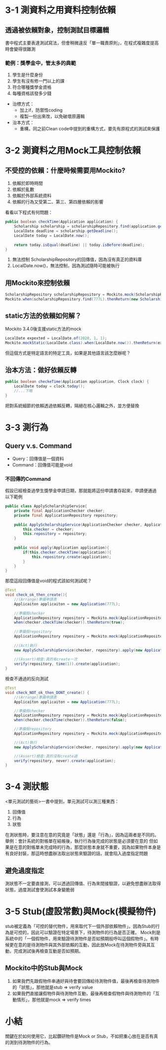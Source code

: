 # 3-1 測資料之用資料控制依賴
## 透過被依賴對象，控制測試目標邏輯
書中程式主要表達測試寫法，但會稍微違反「單一職責原則」，在程式複雜度提高時會變得很難測
### 範例：獎學金中，管太多的典範
1. 學生是什麼身份
2. 學生有沒有修一門以上的課
3. 符合哪種獎學金資格
4. 每種資格該發多少錢

- 治標方式：
  - 加上if，防禦性coding
  - 複製一份出來改，以免破壞原邏輯
- 治本方式：
  - 重構，同之前Clean code中提到的重構方式，要先有原程式的測試來保護

# 3-2 測資料之用Mock工具控制依賴
## 不受控的依賴：什麼時候需要用Mockito?
1. 依賴於即時時間
2. 依賴於亂數
3. 依賴於外部系統資料
4. 依賴的行為又受第二、第三、第四層依賴的影響

看看以下程式有何問題：
```java
public boolean checkTime(Application application) {
    Scholarship scholarship = scholarshipRepository.find(application.getSchoarshipId());
    LocalDate deadline = scholarship.getDeadline();
    LocalDate today = LocalDate.now();
    
    return today.isEqual(deadline) || today.isBefore(deadline);
}
```
1. 無法控制 ScholarshipRepository的回傳值，因為沒有真正的資料庫
2. LocalDate.now()，無法控制，因為測試隨時可能被執行
## 用Mockito來控制依賴
```java
ScholarshipRepository scholarshipRepository = Mockito.mock(ScholarshipRepository.class);
Mockito.when(scholarshipRepository.find(777L).thenReturn(new Scholarship(LocalDate.MAX)));
```
## static方法的依賴如何解？
Mockito 3.4.0後支援static方法的mock
```java
LocalDate expexted = LocalDate.of(2020, 1, 1);
Mockito.mockStatic(LocalDate.class).when(LocalDate.now()).thenReturn(expexted);
```
但這個方式是特定語言的特定工具，如果是其他語言該怎麼辦呢？
## 治本方法：做好依賴反轉
```java
public boolean checkeTime(Application application, Clock clock) {
    LocalDate today = clock.today();
    //...下略
}
```
把對系統細節的依賴透過依賴反轉，隔絕在核心邏輯之外，並方便替換

# 3-3 測行為
## Query v.s. Command
- Query：回傳值是一個資料
- Command：回傳值可能是void

### 不回傳的Command
假設已經檢查過學生獎學金申請日期，那就能將這份申請書存起來，申請便通過
以下範例
```java
public class ApplyScholarshipService{
    private final ApplicationChecker checker;
    private final ApplicationRepository repository;
    
    public ApplyScholarshipService(ApplicationChecker checker, ApplicationRepository repository){
        this.checker = checker;
        this.repository = repository;
    }
    
    public void apply(Application application){
        if(this.checker.checkTime(application)){
            this.repository.create(application);
        }
    }
}
```
那麼這段回傳值是void的程式該如何測試呢？
```java
@Test
void check_ok_then_create(){
    //(Arrange)準備申請表
    Applicaiton applicaiton = new Application(777L);
    
    //準備假checker
    ApplicationRepository repository = Mockito.mock(ApplicationRepository.class);
    when(checker.checkTime(checker)).thenReturn(true);
    
    //準備假repository
    ApplicationRepository repository = Mockito.mock(ApplicationRepository.class);
        
    //(Act)執行
    new ApplyScholarshipService(checker, repository).apply(new Application(777L));
    
    //(Assert)檢查:真的有create一次
    verify(repository, time(1)).create(application);
}
```

檢查不通過的反向測試
```java
@Test
void check_NOT_ok_then_DONT_create() {
    //(Arrange)準備申請表
    Applicaiton applicaiton = new Application(777L);

    //準備假checker
    ApplicationRepository repository = Mockito.mock(ApplicationRepository.class);
    when(checker.checkTime(checker)).thenReturn(false);

    //準備假repository
    ApplicationRepository repository = Mockito.mock(ApplicationRepository.class);

    //(Act)執行
    new ApplyScholarshipService(checker, repository).apply(new Application(777L));

    //(Assert)檢查:真的沒有create過
    verify(repository, never).create(application);
}
```

# 3-4 測狀態
<單元測試的藝術>一書中提到，單元測試可以測三種東西：
1. 回傳值
2. 行為
3. 狀態

在測狀態時，要注意在意的究竟是「狀態」還是「行為」，因為這兩者是不同的。
舉例：會計系統的對帳單在結帳後，執行行為後完成的狀態是必須要在意的
但如果是在意的對帳單未完成時的行為，那麼狀態本身就不重要，因為如果物件本身是有良好封裝，那這時想盡辦法取出狀態來驗證的話，就會陷入過度指定問題
## 避免過度指定
測狀態不一定要直接測，可以透過回傳值、行為來間接驗證，以避免想盡辦法取得狀態，過度測試會使測試本身變脆弱

# 3-5 Stub(虛設常數)與Mock(模擬物件)
stub被定義為「可控的替代物件，用來取代下一個外部依賴物件」。因為Stub的行為是可控的，因此可以驗證在特定場景下，待測物件的行為是否正確。
Mock則是系統中的「一個假物件，用來驗證待測物件是否如預期般呼叫這個假物件」。有時候更在意的是待測物件與其外部依賴的互動，因此放Mock在待測物件旁與其互動，完成測試後再檢查互動是否如預期。

## Mockito中的Stub與Mock
1. 如果我們先跟假物件串通好與待會要回傳給待測物件值，最後再檢查待測物件的「狀態」，那他就是stub => verify value
2. 如果我們直接讓假物件與待測物件互動，最後再檢查假物件與待測物件的「互動情形」，那他就是mock => verify times

# 小結
關鍵在於如何使用它，比起鑽研物件是Mock or Stub，不如把重心放在是否有真的測到待測物件的行為。